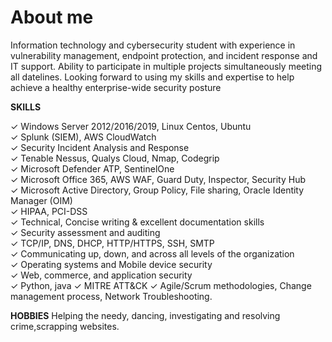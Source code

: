 # About me
  Information technology and cybersecurity student with experience in vulnerability management, 
endpoint protection, and incident response and IT support. Ability to participate in multiple projects simultaneously meeting all datelines. Looking forward to using my skills and expertise to help achieve a healthy enterprise-wide security posture 


**SKILLS**

✓ Windows Server 2012/2016/2019, Linux Centos, Ubuntu   
✓ Splunk (SIEM), AWS CloudWatch   
✓ Security Incident Analysis and Response  
✓ Tenable Nessus, Qualys Cloud, Nmap, Codegrip   
✓ Microsoft Defender ATP, SentinelOne  
✓ Microsoft Office 365, AWS WAF, Guard Duty, Inspector, Security Hub   
✓ Microsoft Active Directory, Group Policy, File sharing, Oracle Identity Manager (OIM)  
✓ HIPAA, PCI-DSS  
✓ Technical, Concise writing & excellent documentation skills  
✓ Security assessment and auditing   
✓ TCP/IP, DNS, DHCP, HTTP/HTTPS, SSH, SMTP  
✓ Communicating up, down, and across all levels of the organization  
✓ Operating systems and Mobile device security  
✓ Web, commerce, and application security  
✓ Python, java 
✓ MITRE ATT&CK 
✓ Agile/Scrum methodologies, Change management process, Network Troubleshooting.

**HOBBIES**
Helping the needy, dancing, investigating and resolving crime,scrapping websites.
